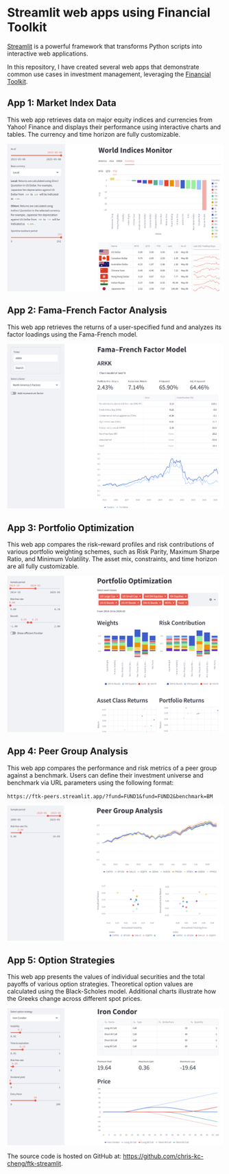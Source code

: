 # Streamlit web apps using Financial Toolkit

[Streamlit](https://streamlit.io/) is a powerful framework that transforms Python scripts into interactive web applications.

In this repository, I have created several web apps that demonstrate common use cases in investment management, leveraging the [Financial Toolkit](https://github.com/chris-kc-cheng/financial-toolkit).

## App 1: Market Index Data

This web app retrieves data on major equity indices and currencies from Yahoo! Finance and displays their performance using interactive charts and tables. The currency and time horizon are fully customizable.

<a href="https://ftk-indices.streamlit.app/" target="_blank"><img alt='Indices' src='images/indices.png' style='border: none' /></a>

## App 2: Fama-French Factor Analysis

This web app retrieves the returns of a user-specified fund and analyzes its factor loadings using the Fama-French model.

<a href="https://ftk-factors.streamlit.app/" target="_blank"><img alt='Factor Analysis' src='images/factors.png' style='border: none' /></a>

## App 3: Portfolio Optimization

This web app compares the risk–reward profiles and risk contributions of various portfolio weighting schemes, such as Risk Parity, Maximum Sharpe Ratio, and Minimum Volatility. The asset mix, constraints, and time horizon are all fully customizable.

<a href="https://ftk-portfolio-optimization.streamlit.app/" target="_blank"><img alt='Portfolio Optimiazation' src='images/portfolio.png' style='border: none' /></a>

## App 4: Peer Group Analysis

This web app compares the performance and risk metrics of a peer group against a benchmark. Users can define their investment universe and benchmark via URL parameters using the following format:

`https://ftk-peers.streamlit.app/?fund=FUND1&fund=FUND2&benchmark=BM`

<a href="https://ftk-peers.streamlit.app/?fund=PRCOX&fund=GQEFX&fund=STSEX&fund=NUESX&fund=VTCLX&fund=CAPEX&fund=USBOX&fund=VPMCX&fund=JDEAX&fund=DFUSX&fund=GALLX&benchmark=%5ESP500TR" target="_blank"><img alt='Peer Group Analysis' src='images/peers.png' style='border: none' /></a>

## App 5: Option Strategies

This web app presents the values of individual securities and the total payoffs of various option strategies. Theoretical option values are calculated using the Black-Scholes model. Additional charts illustrate how the Greeks change across different spot prices.

<a href="https://ftk-options.streamlit.app/" target="_blank"><img alt='Option Strategies' src='images/options.png' style='border: none' /></a>

The source code is hosted on GitHub at: https://github.com/chris-kc-cheng/ftk-streamlit.